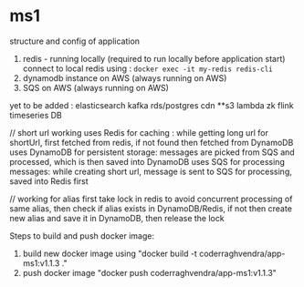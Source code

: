 # ms1

structure and config of application

1. redis - running locally (required to run locally before application start)
   connect to local redis using : ```docker exec -it my-redis redis-cli```
2. dynamodb instance on AWS (always running on AWS)
3. SQS on AWS (always running on AWS)

yet to be added :
elasticsearch
kafka
rds/postgres
cdn
**s3
lambda
zk
flink
timeseries DB


// short url working
uses Redis for caching : while getting long url for shortUrl, first fetched from redis, if not found then fetched from DynamoDB
uses DynamoDB for persistent storage: messages are picked from SQS and processed, which is then saved into DynamoDB
uses SQS for processing messages: while creating short url, message is sent to SQS for processing, saved into Redis first

// working for alias
first take lock in redis to avoid concurrent processing of same alias, then check if alias exists in DynamoDB/Redis, 
if not then create new alias and save it in DynamoDB, then release the lock

Steps to build and push docker image:
1. build new docker image using 
         "docker build -t coderraghvendra/app-ms1:v1.1.3 ."
2. push docker image
         "docker push coderraghvendra/app-ms1:v1.1.3"